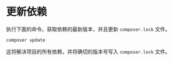 # 更新依赖

执行下面的命令，获取依赖的最新版本，并且更新 `composer.lock` 文件。

```shell
composer update
```

这将解决项目的所有依赖，并将确切的版本号写入 `composer.lock` 文件。